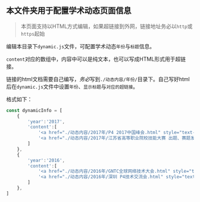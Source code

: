 ## 本文件夹用于配置学术动态页面信息

> 本页面支持以HTML方式编辑，如果超链接到外网，链接地址务必以`http`或`https`起始

编辑本目录下`dynamic.js`文件，可配置学术动态`年份`与`标题`信息。

`content`对应的数组中，内容中可以是纯文本，也可以写成HTML形式用于超链接。

链接的html文档需要自己编写，*务必*写到`./动态内容/年份/`目录下。自己写好html后在`dynamic.js`文件中设置`年份`、`显示标题`与`对应的超链接`。

格式如下：


```js
const dynamicInfo = [
    {
        'year':'2017',
        'content':[
            '<a href="./动态内容/2017年/P4 2017中国峰会.html" style="text-decoration:none;">P4 2017中国峰会</a>',
            '<a href="./动态内容/2017年/江苏省高等职业院校技能大赛 出题、赛题发布、设备部署.html" style="text-decoration:none;;">"江苏省高等职业院校技能大赛”出题、赛题发布、设备部署</a>',
        ]
    },
    {
        'year':'2016',
        'content':[
            '<a href="./动态内容/2016年/GNTC全球网络技术大会.html" style="text-decoration:none;">GNTC全球网络技术大会</a>',
            '<a href="./动态内容/2016年/深圳 P4技术交流会.html" style="text-decoration:none;">深圳 P4技术交流会</a>',
        ]
    }, 
]

```